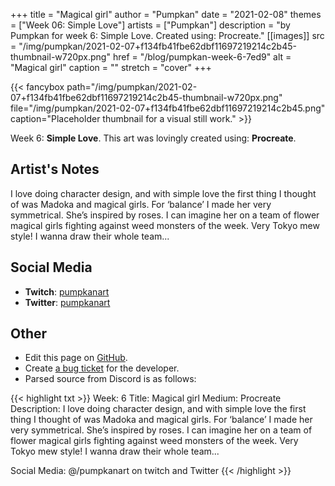 +++
title =       "Magical girl"
author =      "Pumpkan"
date =        "2021-02-08"
themes =      ["Week 06: Simple Love"]
artists =     ["Pumpkan"]
description = "by Pumpkan for week 6: Simple Love. Created using: Procreate."
[[images]]
      src = "/img/pumpkan/2021-02-07+f134fb41fbe62dbf11697219214c2b45-thumbnail-w720px.png"
      href = "/blog/pumpkan-week-6-7ed9"
      alt = "Magical girl"
      caption = ""
      stretch = "cover"
+++

{{< fancybox path="/img/pumpkan/2021-02-07+f134fb41fbe62dbf11697219214c2b45-thumbnail-w720px.png" file="/img/pumpkan/2021-02-07+f134fb41fbe62dbf11697219214c2b45.png" caption="Placeholder thumbnail for a visual still work." >}}


Week 6: **Simple Love**. This art was lovingly created using: **Procreate**.

## Artist's Notes

I love doing character design, and with simple love the first thing I thought of was Madoka and magical girls. For ‘balance’ I made her very symmetrical. She’s inspired by roses. I can imagine her on a team of flower magical girls fighting against weed monsters of the week. Very Tokyo mew style! I wanna draw their whole team...

## Social Media

- **Twitch**: <a href='https://twitch.tv/pumpkanart' target='_blank'>pumpkanart</a>
- **Twitter**: <a href='https://twitter.com/pumpkanart' target='_blank'>pumpkanart</a>

## Other

- Edit this page on [GitHub](https://github.com/teaminkling/web-refresh/edit/main/content/blog/pumpkan-week-6-7ed9.md).
- Create [a bug ticket](https://github.com/teaminkling/web-refresh/issues/new?assignees=&labels=bug&template=problem-report.md&title=) for the developer.
- Parsed source from Discord is as follows:

{{< highlight txt >}}
Week: 6
Title:  Magical girl 
Medium: Procreate
Description: I love doing character design, and with simple love the first thing I thought of was Madoka and magical girls. For ‘balance’ I made her very symmetrical. She’s inspired by roses. I can imagine her on a team of flower magical girls fighting against weed monsters of the week. Very Tokyo mew style! I wanna draw their whole team... 

Social Media: @/pumpkanart on twitch and Twitter
{{< /highlight >}}